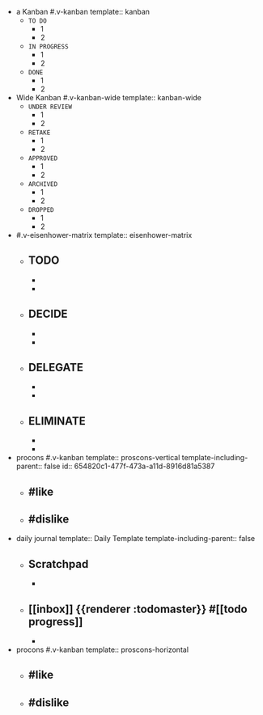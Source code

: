 - a Kanban #.v-kanban
  template:: kanban
	- `TO DO`
		- 1
		- 2
	- `IN PROGRESS`
		- 1
		- 2
	- `DONE`
		- 1
		- 2
- Wide Kanban #.v-kanban-wide
  template:: kanban-wide
	- `UNDER REVIEW`
		- 1
		- 2
	- `RETAKE`
		- 1
		- 2
	- `APPROVED`
		- 1
		- 2
	- `ARCHIVED`
		- 1
		- 2
	- `DROPPED`
		- 1
		- 2
- #.v-eisenhower-matrix
  template:: eisenhower-matrix
	- TODO
		-
		-
		-
	- DECIDE
		-
		-
		-
	- DELEGATE
		-
		-
		-
	- ELIMINATE
		-
		-
		-
- procons #.v-kanban
  template:: proscons-vertical
  template-including-parent:: false
  id:: 654820c1-477f-473a-a11d-8916d81a5387
	- #like
		-
	- #dislike
		-
- daily journal
  template:: Daily Template
  template-including-parent:: false
	- ## Scratchpad
		-
	- ## [[inbox]] {{renderer :todomaster}} #[[todo progress]]
		-
- procons #.v-kanban
  template:: proscons-horizontal
	- #like
		-
	- #dislike
		-
